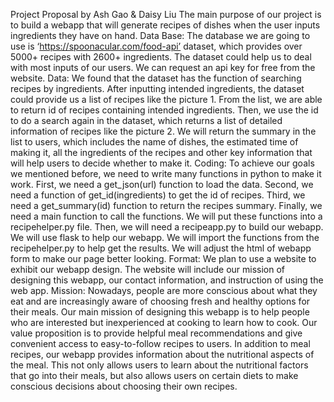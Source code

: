 Project Proposal by Ash Gao & Daisy Liu
    The main purpose of our project is to build a webapp that will generate recipes of dishes when the user inputs ingredients they have on hand.
Data Base:
    The database we are going to use is ‘https://spoonacular.com/food-api’ dataset, which provides over 5000+ recipes with 2600+ ingredients. The dataset could help us to deal with most inputs of our users. We can request an api key for free from the website.
Data:
    We found that the dataset has the function of searching recipes by ingredients. After inputting intended ingredients, the dataset could provide us a list of recipes like the picture 1.
    From the list, we are able to return id of recipes containing intended ingredients. Then, we use the id to do a search again in the dataset, which returns a list of detailed information of recipes like the picture 2. 
    We will return the summary in the list to users, which includes the name of dishes, the estimated time of making it, all the ingredients of the recipes and other key information that will help users to decide whether to make it.
Coding:
    To achieve our goals we mentioned before, we need to write many functions in python to make it work. First, we need a get_json(url) function to load the data. Second, we need a function of get_id(ingredients) to get the id of recipes. Third, we need a get_summary(id) function to return the recipes summary. Finally, we need a main function to call the functions. We will put these functions into a recipehelper.py file. Then, we will need a recipeapp.py to build our webapp. We will use flask to help our webapp. We will import the functions from the recipehelper.py to help get the results. We will adjust the html of webapp form to make our page better looking. 
Format:
    We plan to use a website to exhibit our webapp design. The website will include our mission of designing this webapp, our contact information, and instruction of using the web app.
Mission:
    Nowadays, people are more conscious about what they eat and are increasingly aware of choosing fresh and healthy options for their meals. Our main mission of designing this webapp is to help people who are interested but inexperienced at cooking to learn how to cook. Our value proposition is to provide helpful meal recommendations and give convenient access to easy-to-follow recipes to users. In addition to meal recipes, our webapp provides information about the nutritional aspects of the meal. This not only allows users to learn about the nutritional factors that go into their meals, but also allows users on certain diets to make conscious decisions about choosing their own recipes. 
